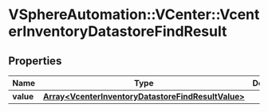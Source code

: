 # VSphereAutomation::VCenter::VcenterInventoryDatastoreFindResult

## Properties
Name | Type | Description | Notes
------------ | ------------- | ------------- | -------------
**value** | [**Array&lt;VcenterInventoryDatastoreFindResultValue&gt;**](VcenterInventoryDatastoreFindResultValue.md) |  | 



